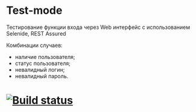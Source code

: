 # Test-mode
Тестирование функции входа через Web интерфейс с использованием Selenide, REST Assured

Комбинации случаев:
* наличие пользователя;
* статус пользователя;
* невалидный логин;
* невалидный пароль.
# [![Build status](https://ci.appveyor.com/api/projects/status/k9flrokv55fae6sg?svg=true)](https://ci.appveyor.com/project/KlokovAleksey/test-mode)
